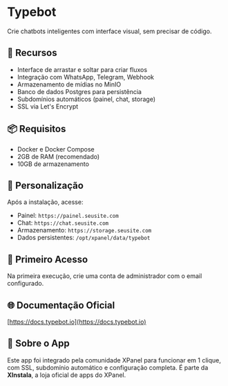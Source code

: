 # Typebot

Crie chatbots inteligentes com interface visual, sem precisar de código.

## 🚀 Recursos
- Interface de arrastar e soltar para criar fluxos
- Integração com WhatsApp, Telegram, Webhook
- Armazenamento de mídias no MinIO
- Banco de dados Postgres para persistência
- Subdomínios automáticos (painel, chat, storage)
- SSL via Let's Encrypt

## 📦 Requisitos
- Docker e Docker Compose
- 2GB de RAM (recomendado)
- 10GB de armazenamento

## 🧩 Personalização
Após a instalação, acesse:
- Painel: `https://painel.seusite.com`
- Chat: `https://chat.seusite.com`
- Armazenamento: `https://storage.seusite.com`
- Dados persistentes: `/opt/xpanel/data/typebot`

## 🔐 Primeiro Acesso
Na primeira execução, crie uma conta de administrador com o email configurado.

## 🌐 Documentação Oficial
[https://docs.typebot.io](https://docs.typebot.io)

## 💬 Sobre o App
Este app foi integrado pela comunidade XPanel para funcionar em 1 clique, com SSL, subdomínio automático e configuração completa. É parte da **XInstala**, a loja oficial de apps do XPanel.